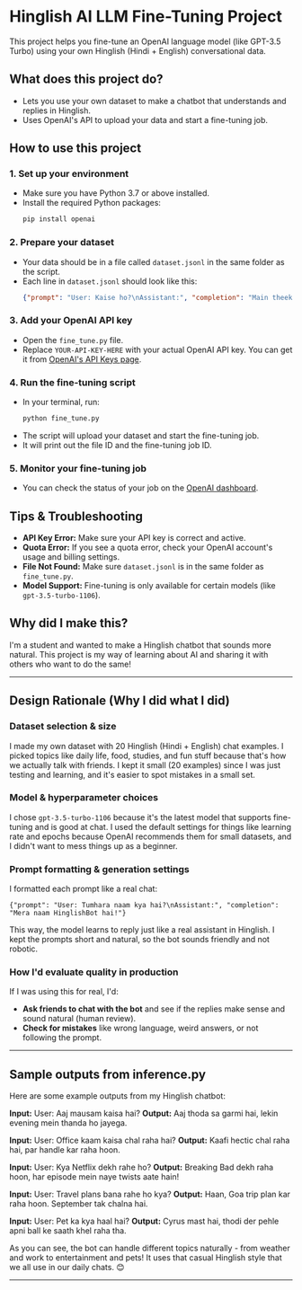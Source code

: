 # Hinglish AI LLM Fine-Tuning Project

This project helps you fine-tune an OpenAI language model (like GPT-3.5 Turbo) using your own Hinglish (Hindi + English) conversational data.

## What does this project do?
- Lets you use your own dataset to make a chatbot that understands and replies in Hinglish.
- Uses OpenAI's API to upload your data and start a fine-tuning job.

## How to use this project

### 1. Set up your environment
- Make sure you have Python 3.7 or above installed.
- Install the required Python packages:
  ```bash
  pip install openai
  ```

### 2. Prepare your dataset
- Your data should be in a file called `dataset.jsonl` in the same folder as the script.
- Each line in `dataset.jsonl` should look like this:
  ```json
  {"prompt": "User: Kaise ho?\nAssistant:", "completion": "Main theek hoon, tum kaise ho?"}
  ```

### 3. Add your OpenAI API key
- Open the `fine_tune.py` file.
- Replace `YOUR-API-KEY-HERE` with your actual OpenAI API key. You can get it from [OpenAI's API Keys page](https://platform.openai.com/api-keys).

### 4. Run the fine-tuning script
- In your terminal, run:
  ```bash
  python fine_tune.py
  ```
- The script will upload your dataset and start the fine-tuning job.
- It will print out the file ID and the fine-tuning job ID.

### 5. Monitor your fine-tuning job
- You can check the status of your job on the [OpenAI dashboard](https://platform.openai.com/).

## Tips & Troubleshooting
- **API Key Error:** Make sure your API key is correct and active.
- **Quota Error:** If you see a quota error, check your OpenAI account's usage and billing settings.
- **File Not Found:** Make sure `dataset.jsonl` is in the same folder as `fine_tune.py`.
- **Model Support:** Fine-tuning is only available for certain models (like `gpt-3.5-turbo-1106`).

## Why did I make this?
I'm a student and wanted to make a Hinglish chatbot that sounds more natural. This project is my way of learning about AI and sharing it with others who want to do the same!

---

## Design Rationale (Why I did what I did)

### Dataset selection & size
I made my own dataset with 20 Hinglish (Hindi + English) chat examples. I picked topics like daily life, food, studies, and fun stuff because that's how we actually talk with friends. I kept it small (20 examples) since I was just testing and learning, and it's easier to spot mistakes in a small set.

### Model & hyperparameter choices
I chose `gpt-3.5-turbo-1106` because it's the latest model that supports fine-tuning and is good at chat. I used the default settings for things like learning rate and epochs because OpenAI recommends them for small datasets, and I didn't want to mess things up as a beginner.

### Prompt formatting & generation settings
I formatted each prompt like a real chat:
```
{"prompt": "User: Tumhara naam kya hai?\nAssistant:", "completion": "Mera naam HinglishBot hai!"}
```
This way, the model learns to reply just like a real assistant in Hinglish. I kept the prompts short and natural, so the bot sounds friendly and not robotic.

### How I'd evaluate quality in production
If I was using this for real, I'd:
- **Ask friends to chat with the bot** and see if the replies make sense and sound natural (human review).
- **Check for mistakes** like wrong language, weird answers, or not following the prompt.

---

## Sample outputs from inference.py
Here are some example outputs from my Hinglish chatbot:

**Input:** User: Aaj mausam kaisa hai?
**Output:** Aaj thoda sa garmi hai, lekin evening mein thanda ho jayega.

**Input:** User: Office kaam kaisa chal raha hai?
**Output:** Kaafi hectic chal raha hai, par handle kar raha hoon.

**Input:** User: Kya Netflix dekh rahe ho?
**Output:** Breaking Bad dekh raha hoon, har episode mein naye twists aate hain!

**Input:** User: Travel plans bana rahe ho kya?
**Output:** Haan, Goa trip plan kar raha hoon. September tak chalna hai.

**Input:** User: Pet ka kya haal hai?
**Output:** Cyrus mast hai, thodi der pehle apni ball ke saath khel raha tha.

As you can see, the bot can handle different topics naturally - from weather and work to entertainment and pets! It uses that casual Hinglish style that we all use in our daily chats. 😊

---


